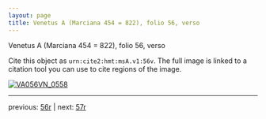 ```yaml
---
layout: page
title: Venetus A (Marciana 454 = 822), folio 56, verso
---
```


Venetus A (Marciana 454 = 822), folio 56, verso

Cite this object as `urn:cite2:hmt:msA.v1:56v`.  The full image is linked to a citation tool you can use to cite regions of the image.

[![VA056VN_0558](http://www.homermultitext.org/iipsrv?IIIF=/project/homer/pyramidal/deepzoom/hmt/vaimg/2017a/VA056VN_0558.tif/full/800,/0/default.jpg)](http://www.homermultitext.org/ict2/?urn=urn:cite2:hmt:vaimg.2017a:VA056VN_0558) 

---

previous:  [56r](../56r/) | next: [57r](../57r/)